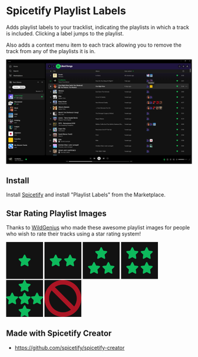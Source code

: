 # Spicetify Playlist Labels

Adds playlist labels to your tracklist, indicating the playlists in which a track is included. Clicking a label jumps to the playlist.

Also adds a context menu item to each track allowing you to remove the track from any of the playlists it is in.

![Screenshot](screenshot.png)

## Install
Install [Spicetify](https://spicetify.app) and install "Playlist Labels" from the Marketplace.

## Star Rating Playlist Images

Thanks to [WildGenius](https://github.com/WildGenius) who made these awesome playlist images for people who wish to rate their tracks using a star rating system!

<img src="images/1-star.png" width="100px">
<img src="images/2-stars.png" width="100px">
<img src="images/3-stars.png" width="100px">
<img src="images/4-stars.png" width="100px">
<img src="images/5-stars.png" width="100px">
<img src="images/unrated.png" width="100px">


## Made with Spicetify Creator
- https://github.com/spicetify/spicetify-creator